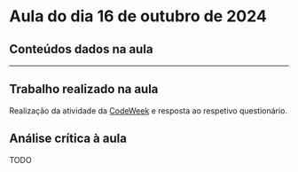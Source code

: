 # Aula do dia 16 de outubro de 2024

## Conteúdos dados na aula

---

## Trabalho realizado na aula

Realização da atividade da [CodeWeek](https://compute-it.toxicode.fr) e resposta ao respetivo questionário.

## Análise crítica à aula

TODO
